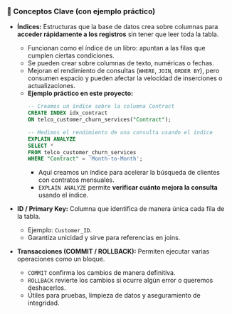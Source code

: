 ### 🧠 Conceptos Clave (con ejemplo práctico)

- **Índices:** Estructuras que la base de datos crea sobre columnas para **acceder rápidamente a los registros** sin tener que leer toda la tabla.  
  - Funcionan como el índice de un libro: apuntan a las filas que cumplen ciertas condiciones.  
  - Se pueden crear sobre columnas de texto, numéricas o fechas.  
  - Mejoran el rendimiento de consultas (`WHERE`, `JOIN`, `ORDER BY`), pero consumen espacio y pueden afectar la velocidad de inserciones o actualizaciones.  
  - **Ejemplo práctico en este proyecto:**  
    ```sql
    -- Creamos un índice sobre la columna Contract
    CREATE INDEX idx_contract 
    ON telco_customer_churn_services("Contract");

    -- Medimos el rendimiento de una consulta usando el índice
    EXPLAIN ANALYZE
    SELECT *
    FROM telco_customer_churn_services
    WHERE "Contract" = 'Month-to-Month';
    ```
    - Aquí creamos un índice para acelerar la búsqueda de clientes con contratos mensuales.  
    - `EXPLAIN ANALYZE` permite **verificar cuánto mejora la consulta** usando el índice.

- **ID / Primary Key:** Columna que identifica de manera única cada fila de la tabla.  
  - Ejemplo: `Customer_ID`.  
  - Garantiza unicidad y sirve para referencias en joins.

- **Transacciones (COMMIT / ROLLBACK):** Permiten ejecutar varias operaciones como un bloque.  
  - `COMMIT` confirma los cambios de manera definitiva.  
  - `ROLLBACK` revierte los cambios si ocurre algún error o queremos deshacerlos.  
  - Útiles para pruebas, limpieza de datos y aseguramiento de integridad.
